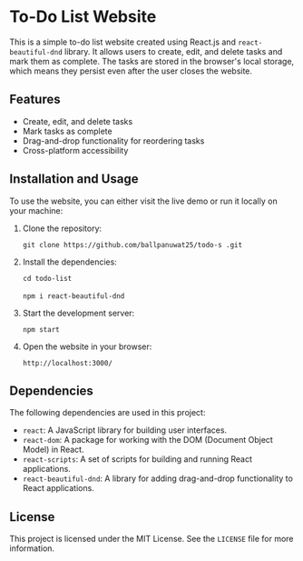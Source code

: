 
# To-Do List Website

This is a simple to-do list website created using React.js and `react-beautiful-dnd` library. It allows users to create, edit, and delete tasks and mark them as complete. The tasks are stored in the browser's local storage, which means they persist even after the user closes the website.

## Features

-   Create, edit, and delete tasks
-   Mark tasks as complete
-   Drag-and-drop functionality for reordering tasks
-   Cross-platform accessibility

## Installation and Usage

To use the website, you can either visit the live demo or run it locally on your machine:

1.  Clone the repository:
    
    `git clone https://github.com/ballpanuwat25/todo-s
.git` 
    
2.  Install the dependencies:
    
    `cd todo-list` <br/> <br/>
    `npm i react-beautiful-dnd` 
    
3.  Start the development server:

    `npm start` 
    
4.  Open the website in your browser:
    
    `http://localhost:3000/` 
    
## Dependencies

The following dependencies are used in this project:

-   `react`: A JavaScript library for building user interfaces.
-   `react-dom`: A package for working with the DOM (Document Object Model) in React.
-   `react-scripts`: A set of scripts for building and running React applications.
-   `react-beautiful-dnd`: A library for adding drag-and-drop functionality to React applications.

## License

This project is licensed under the MIT License. See the `LICENSE` file for more information.
